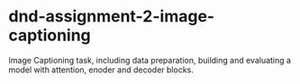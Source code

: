 # dnd-assignment-2-image-captioning
Image Captioning task, including data preparation, building and evaluating a model with attention, enoder and decoder blocks.
